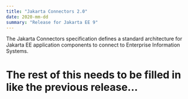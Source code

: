 ```yaml
---
title: "Jakarta Connectors 2.0"
date: 2020-mm-dd
summary: "Release for Jakarta EE 9"
---
```

The Jakarta Connectors specification defines a standard architecture for Jakarta EE application components to connect to Enterprise Information Systems.

# The rest of this needs to be filled in like the previous release...
